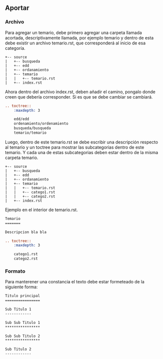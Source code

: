 ## Aportar

### Archivo

Para agregar un temario, debe primero agregar una carpeta llamada acortada, descriptivamente llamada, por ejemplo temario y dentro de esta debe existir un archivo temario.rst, que corresponderá al inicio de esa categoría.

```
+-- source
|   +-- busqueda
|   +-- edd
|   +-- ordanamiento
|   +-- temario
|   |   +-- temario.rst
|   +-- index.rst
```

Ahora dentro del archivo index.rst, deben añadir el camino, pongalo donde creen que debería corresponder. Si es que se debe cambiar se cambiará.

```rst
.. toctree::
    :maxdepth: 3

    edd/edd
    ordenamiento/ordenamiento
    busqueda/busqueda
    temario/temario
```

Luego, dentro de este temario.rst se debe escribir una descripción respecto al temario y un toctree para mostrar las subcategorias dentro de este temario. Y cada una de estas subcategorias deben estar dentro de la misma carpeta temario.

```
+-- source
|   +-- busqueda
|   +-- edd
|   +-- ordanamiento
|   +-- temario
|   |   +-- temario.rst
|   |   +-- catego1.rst
|   |   +-- catego2.rst
|   +-- index.rst
```

Ejemplo en el interior de temario.rst.

```rst
Temario
=======

Descripcion bla bla

.. toctree::
    :maxdepth: 3

    catego1.rst
    catego2.rst
```

### Formato

Para manterener una constancia el texto debe estar formeteado de la siguiente forma:

```rst
Titulo principal
================

Sub Titulo 1
------------

Sub Sub Titulo 1
****************

Sub Sub Titulo 2
****************

Sub Titulo 2
------------
```
